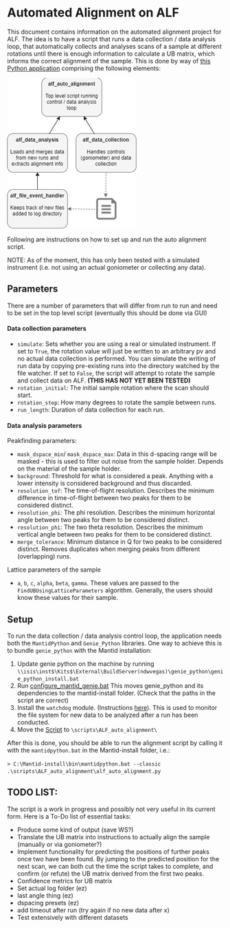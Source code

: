 # Automated Alignment on ALF

This document contains information on the automated alignment project for ALF. The idea is to have a script that runs a data collection / data analysis loop, that automatically collects and analyses scans of a sample at different rotations until there is enough information to calculate a UB matrix, which informs the correct alignment of the sample.
This is done by way of [this Python application](linky) comprising the following elements:

![Structure of the alignment application](resources/structure.jpg)

Following are instructions on how to set up and run the auto alignment script.

NOTE: As of the moment, this has only been tested with a simulated instrument (i.e. not using an actual goniometer or collecting any data).

## Parameters

There are a number of parameters that will differ from run to run and need to be set in the top level script (eventually this should be done via GUI)

#### Data collection parameters
- `simulate`: Sets whether you are using a real or simulated instrument. If set to `True`, the rotation value will just be written to an arbitrary pv and no actual data collection is performed. You can simulate the writing of run data by copying pre-existing runs into the directory watched by the file watcher. If set to `False`, the script will attempt to rotate the sample and collect data on ALF. **(THIS HAS NOT YET BEEN TESTED)**
- `rotation_initial`: The initial sample rotation where the scan should start.
- `rotation_step`: How many degrees to rotate the sample between runs.
- `run_length`: Duration of data collection for each run.

#### Data analysis parameters

Peakfinding parameters:
- `mask_dspace_min`/ `mask_dspace_max`: Data in this d-spacing range will be masked - this is used to filter out noise from the sample holder. Depends on the material of the sample holder.
- `background`: Threshold for what is considered a peak. Anything with a lower intensity is considered background and thus discarded.
- `resolution_tof`: The time-of-flight resolution. Describes the minimum difference in time-of-flight between two peaks for them to be considered distinct.
- `resolution_phi`: The phi resolution. Describes the minimum horizontal angle between two peaks for them to be considered distinct.
- `resolution_phi`: The two theta resolution. Describes the minimum vertical angle between two peaks for them to be considered distinct.
- `merge_tolerance`: Minimum distance in Q for two peaks to be considered distinct. Removes duplicates when merging peaks from different (overlapping) runs.

Lattice parameters of the sample 
- `a`, `b`, `c`, `alpha`, `beta`, `gamma`. These values are passed to the `FindUBUsingLatticeParameters` algorithm. Generally, the users should know these values for their sample.


## Setup

To run the data collection / data analysis control loop, the application needs both the `MantidPython` and `Genie_Python` libraries. One way to achieve this is to bundle `genie_python` with the Mantid installation:

1. Update genie python on the machine by running 
  `\\isis\inst$\Kits$\External\BuildServer(ndwvegas)\genie_python\genie_python_install.bat`
2. Run [configure_mantid_genie.bat](resources/configure_mantid_genie.bat)
  This moves genie_python and its dependencies to the mantid-install folder. (Check that the paths in the script are correct)
3. Install the `watchdog` module. (Instructions [here](http://pythonhosted.org/watchdog/installation.html)).
  This is used to monitor the file system for new data to be analyzed after a run has been conducted.
4. Move the [Script](linky) to `\scripts\ALF_auto_alignment\`
  
After this is done, you should be able to run the alignment script by calling it with the `mantidpython.bat` in the Mantid-install folder, i.e.:

`> C:\Mantid-install\bin\mantidpython.bat --classic .\scripts\ALF_auto_alignment\alf_auto_alignment.py`


## TODO LIST:
The script is a work in progress and possibly not very useful in its current form. Here is a To-Do list of essential tasks:
- Produce some kind of output (save WS?)
- Translate the UB matrix into instructions to actually align the sample (manually or via goniometer?)
- Implement functionality for predicting the positions of further peaks once two have been found. By jumping to the predicted position for the next scan, we can both cut the time the script takes to complete, and confirm (or refute) the UB matrix derived from the first two peaks.
- Confidence metrics for UB matrix
- Set actual log folder (ez)
- last angle thing (ez)
- dspacing presets (ez)
- add timeout after run (try again if no new data after x)
- Test extensively with different datasets
